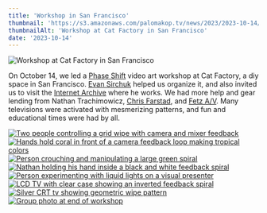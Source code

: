 ```yaml
---
title: 'Workshop in San Francisco'
thumbnail: 'https://s3.amazonaws.com/palomakop.tv/news/2023/2023-10-14/cat_factory_workshop_1440px.jpg'
thumbnailAlt: 'Workshop at Cat Factory in San Francisco'
date: '2023-10-14'
---
```


<img alt="Workshop at Cat Factory in San Francisco" loading="lazy" src="https://s3.amazonaws.com/palomakop.tv/news/2023/2023-10-14/cat_factory_workshop_1440px.jpg"/>
<p>
  On October 14, we led a <a href="https://phaseshift.zone" rel="noopener" target="_blank">Phase Shift</a> video art workshop at Cat Factory, a diy space in San Francisco. <a href="https://chipperswitch.com/" rel="noopener" target="_blank">Evan Sirchuk</a> helped us organize it, and also invited us to visit the <a href="https://archive.org/" rel="noopener" target="_blank">Internet Archive</a> where he works. We had more help and gear lending from Nathan Trachimowicz, <a href="https://soundcloud.com/555sounds" rel="noopener" target="_blank">Chris Farstad</a>, and <a href="https://www.instagram.com/avfetz/" rel="noopener" target="_blank">Fetz A/V</a>. Many televisions were activated with mesmerizing patterns, and fun and educational times were had by all.
  </p>
<div class="photo-grid-2-columns lightbox" id="sf-workshop-lightbox">
<a href="https://s3.amazonaws.com/palomakop.tv/news/2023/2023-10-14/cat_factory_1_2000px.jpg">
<img alt="Two people controlling a grid wipe with camera and mixer feedback" loading="lazy" src="https://s3.amazonaws.com/palomakop.tv/news/2023/2023-10-14/cat_factory_1_720px.jpg"/>
</a>
<a href="https://s3.amazonaws.com/palomakop.tv/news/2023/2023-10-14/cat_factory_2_2000px.jpg">
<img alt="Hands hold coral in front of a camera feedback loop making tropical colors" loading="lazy" src="https://s3.amazonaws.com/palomakop.tv/news/2023/2023-10-14/cat_factory_2_720px.jpg"/>
</a>
<a href="https://s3.amazonaws.com/palomakop.tv/news/2023/2023-10-14/cat_factory_3_2000px.jpg">
<img alt="Person crouching and manipulating a large green spiral" loading="lazy" src="https://s3.amazonaws.com/palomakop.tv/news/2023/2023-10-14/cat_factory_3_720px.jpg"/>
</a>
<a href="https://s3.amazonaws.com/palomakop.tv/news/2023/2023-10-14/cat_factory_4_2000px.jpg">
<img alt="Nathan holding his hand inside a black and white feedback spiral" loading="lazy" src="https://s3.amazonaws.com/palomakop.tv/news/2023/2023-10-14/cat_factory_4_720px.jpg"/>
</a>
<a class="full-width" href="https://s3.amazonaws.com/palomakop.tv/news/2023/2023-10-14/cat_factory_5_2000px.jpg">
<img alt="Person experimenting with liquid lights on a visual presenter" loading="lazy" src="https://s3.amazonaws.com/palomakop.tv/news/2023/2023-10-14/cat_factory_5_1440px.jpg"/>
</a>
<a href="https://s3.amazonaws.com/palomakop.tv/news/2023/2023-10-14/cat_factory_6_2000px.jpg">
<img alt="LCD TV with clear case showing an inverted feedback spiral" loading="lazy" src="https://s3.amazonaws.com/palomakop.tv/news/2023/2023-10-14/cat_factory_6_720px.jpg"/>
</a>
<a href="https://s3.amazonaws.com/palomakop.tv/news/2023/2023-10-14/cat_factory_7_2000px.jpg">
<img alt="Silver CRT tv showing geometric wipe pattern" loading="lazy" src="https://s3.amazonaws.com/palomakop.tv/news/2023/2023-10-14/cat_factory_7_720px.jpg"/>
</a>
<a class="full-width" href="https://s3.amazonaws.com/palomakop.tv/news/2023/2023-10-14/cat_factory_8_2000px.jpg">
<img alt="Group photo at end of workshop" loading="lazy" src="https://s3.amazonaws.com/palomakop.tv/news/2023/2023-10-14/cat_factory_8_1440px.jpg"/>
</a>
</div>
<script>
  var sf_workshop_lightbox = new SimpleLightbox({elements: '#sf-workshop-lightbox a'});
  </script>
